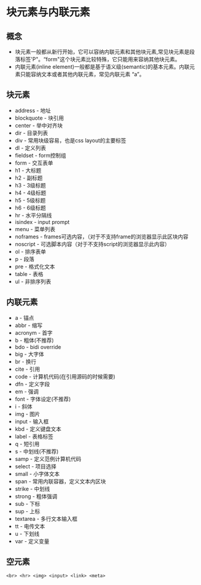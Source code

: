 # 块元素与内联元素

## 概念
- 块元素一般都从新行开始，它可以容纳内联元素和其他块元素,常见块元素是段落标签'P"。“form"这个块元素比较特殊，它只能用来容纳其他块元素。
- 内联元素(inline element)一般都是基于语义级(semantic)的基本元素。内联元素只能容纳文本或者其他内联元素，常见内联元素 “a”。 

## 块元素
* address - 地址   
* blockquote - 块引用   
* center - 举中对齐块   
* dir - 目录列表   
* div - 常用块级容易，也是css layout的主要标签   
* dl - 定义列表   
* fieldset - form控制组   
* form - 交互表单   
* h1 - 大标题   
* h2 - 副标题   
* h3 - 3级标题   
* h4 - 4级标题   
* h5 - 5级标题   
* h6 - 6级标题   
* hr - 水平分隔线   
* isindex - input prompt   
* menu - 菜单列表   
* noframes - frames可选内容，（对于不支持frame的浏览器显示此区块内容   
* noscript - 可选脚本内容（对于不支持script的浏览器显示此内容）   
* ol - 排序表单   
* p - 段落   
* pre - 格式化文本   
* table - 表格   
* ul - 非排序列表 

## 内联元素
* a - 锚点   
* abbr - 缩写   
* acronym - 首字   
* b - 粗体(不推荐)   
* bdo - bidi override   
* big - 大字体   
* br - 换行   
* cite - 引用   
* code - 计算机代码(在引用源码的时候需要)   
* dfn - 定义字段   
* em - 强调   
* font - 字体设定(不推荐)   
* i - 斜体   
* img - 图片   
* input - 输入框   
* kbd - 定义键盘文本   
* label - 表格标签   
* q - 短引用   
* s - 中划线(不推荐)   
* samp - 定义范例计算机代码   
* select - 项目选择   
* small - 小字体文本   
* span - 常用内联容器，定义文本内区块   
* strike - 中划线   
* strong - 粗体强调   
* sub - 下标   
* sup - 上标   
* textarea - 多行文本输入框   
* tt - 电传文本   
* u - 下划线   
* var - 定义变量   

## 空元素
 `<br> <hr> <img> <input> <link> <meta>`